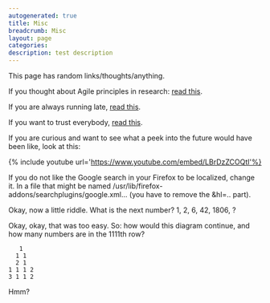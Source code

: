 ```yaml
---
autogenerated: true
title: Misc
breadcrumb: Misc
layout: page
categories: 
description: test description
---
```


This page has random links/thoughts/anything.

If you thought about Agile principles in research: [read this](http://involution.com/2008/09/25/agile-physics-research/).

If you are always running late, [read this](http://www.overcomingbias.com/2007/09/planning-fallac.html).

If you want to trust everybody, [read this](http://cm.bell-labs.com/who/ken/trust.html).

If you are curious and want to see what a peek into the future would have been like, look at this:

{% include youtube url='https://www.youtube.com/embed/LBrDzZCOQtI'%}

If you do not like the Google search in your Firefox to be localized, change it. In a file that might be named /usr/lib/firefox-addons/searchplugins/google.xml... (you have to remove the &hl=.. part).

Okay, now a little riddle. What is the next number? 1, 2, 6, 42, 1806, ?

Okay, okay, that was too easy. So: how would this diagram continue, and how many numbers are in the 1111th row?

`   1`  
`  1 1`  
`  2 1`  
`1 1 1 2`  
`3 1 1 2`

Hmm?
